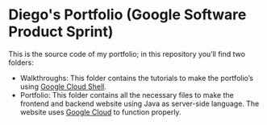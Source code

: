 # Diego's Portfolio (Google Software Product Sprint)

This is the source code of my portfolio; in this repository you’ll find two folders:
- Walkthroughs: This folder contains the tutorials to make the portfolio’s using [Google Cloud Shell](https://ssh.cloud.google.com/cloudshell/editor).
- Portfolio: This folder contains all the necessary files to make the frontend and backend website using Java as server-side language.
The website uses [Google Cloud](https://console.cloud.google.com/) to function properly.
